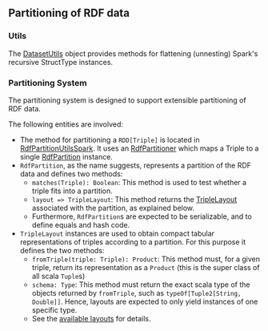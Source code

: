 ## Partitioning of RDF data

### Utils
The [DatasetUtils](src/main/scala/net/sansa_stack/utils/spark/DatasetUtils.scala) object provides methods for
flattening (unnesting) Spark's recursive StructType instances.


### Partitioning System
The partitioning system is designed to support extensible partitioning of RDF data.


The following entities are involved:

* The method for partitioning a `RDD[Triple]` is located in  [RdfPartitionUtilsSpark](src/main/scala/net/sansa_stack/rdf/spark/partition/core/RdfPartitionUtilsSpark.scala). It uses an [RdfPartitioner](src/main/scala/net/sansa_stack/rdf/common/partition/core/RdfPartitioner.scala) which maps a Triple to a single [RdfPartition](src/main/scala/net/sansa_stack/rdf/common/partition/core/RdfPartition.scala) instance.
* `RdfPartition`, as the name suggests, represents a partition of the RDF data and defines two methods:
  * `matches(Triple): Boolean`: This method is used to test whether a triple fits into a partition.
  * `layout => TripleLayout`: This method returns the [TripleLayout](src/main/scala/net/sansa_stack/rdf/common/partition/layout/TripleLayout.scala) associated with the partition, as explained below.
  * Furthermore, `RdfPartition`s are expected to be serializable, and to define equals and hash code.
* `TripleLayout` instances are used to obtain compact tabular representations of triples according to a partition. For this purpose it defines the two methods:
  * `fromTriple(triple: Triple): Product`: This method must, for a given triple, return its representation as a `Product` (this is the super class of all scala `Tuple`s)
  * `schema: Type`: This method must return the exact scala type of the objects returned by `fromTriple`, such as `typeOf[Tuple2[String, Double]]`. Hence, layouts are expected to only yield instances of one specific type.
  * See the [available layouts](src/main/scala/net/sansa_stack/rdf/common/partition/layout) for details.



